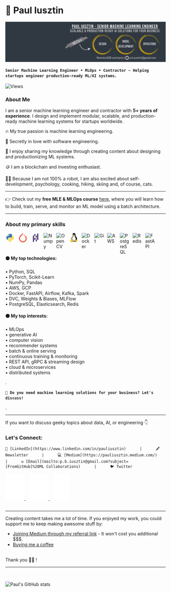 # 🤖 Paul Iusztin

![Banner](/images/Banner.png)

**`Senior Machine Learning Engineer • MLOps • Contractor ~ Helping startups engineer production-ready ML/AI systems.`**
<br/>
<br/>
![Views](https://komarev.com/ghpvc/?username=IusztinPaul)


### About Me

I am a senior machine learning engineer and contractor with **5+ years of experience**. I design and implement modular, scalable, and production-ready machine learning systems for startups worldwide. 

🔥 My true passion is machine learning engineering. <br/>

💛 Secretly in love with software engineering. <br/>

🎨 I enjoy sharing my knowledge through creating content about designing and productionizing ML systems. <br/>

🪙 I am a blockchain and investing enthusiast. <br/>

👱🏻 Because I am not 100% a robot, I am also excited about self-development, psychology, cooking, hiking, skiing and, of course, cats. <br/>

------

👉 Check out my **free MLE & MLOps course** [here](https://github.com/iusztinpaul/energy-forecasting), where you will learn how to build, train, serve, and monitor an ML model using a batch architecture.

-----

### About my primary skills

<img align="left" alt="Python" width="30px" style="padding-right:10px;" src="https://github.com/devicons/devicon/blob/master/icons/python/python-original.svg" />

<img align="left" alt="Pytorch" width="30px" style="padding-right:10px;" src="https://github.com/devicons/devicon/blob/master/icons/pytorch/pytorch-original.svg" />
<img align="left" alt="Pandas" width="30px" style="padding-right:10px;" src="https://github.com/devicons/devicon/blob/master/icons/pandas/pandas-original.svg" />
<img align="left" alt="Numpy" width="30px" style="padding-right:10px;" src="https://cdn.jsdelivr.net/gh/devicons/devicon/icons/numpy/numpy-original.svg" />
<img align="left" alt="OpenCV" width="30px" style="padding-right:10px;" src="https://cdn.jsdelivr.net/gh/devicons/devicon/icons/opencv/opencv-original.svg" />

<img align="left" alt="Linux" width="30px" style="padding-right:10px;" src="https://github.com/devicons/devicon/blob/master/icons/linux/linux-original.svg" />
<img align="left" alt="Docker" width="30px" style="padding-right:10px;" src="https://cdn.jsdelivr.net/gh/devicons/devicon/icons/docker/docker-original.svg" />
<img align="left" alt="Git" width="30px" style="padding-right:10px;" src="https://cdn.jsdelivr.net/gh/devicons/devicon/icons/git/git-original.svg" />
<img align="left" alt="AWS" width="30px" style="padding-right:10px;" src="https://cdn.jsdelivr.net/gh/devicons/devicon/icons/amazonwebservices/amazonwebservices-original.svg" />

<img align="left" alt="PostgreSQL" width="30px" style="padding-right:10px;" src="https://cdn.jsdelivr.net/gh/devicons/devicon/icons/postgresql/postgresql-original.svg" />
<img align="left" alt="Redis" width="30px" style="padding-right:10px;" src="https://cdn.jsdelivr.net/gh/devicons/devicon/icons/redis/redis-original.svg" />

<img align="left" alt="FastAPI" width="30px" style="padding-right:10px;" src="https://cdn.jsdelivr.net/gh/devicons/devicon/icons/fastapi/fastapi-original.svg" />

<br/>
<br/>
<br/>

#### ⚫️ My **top** technologies:
• Python, SQL <br/>
• PyTorch, Scikit-Learn <br/>
• NumPy, Pandas <br/>
• AWS, GCP <br/>
• Docker, FastAPI, Airflow, Kafka, Spark <br/>
• DVC, Weights & Biases, MLFlow <br/>
• PostgreSQL, Elasticsearch, Redis <br/>

#### ⚫️ My **top** interests:
• MLOps <br/>
• generative AI <br/>
• computer vision <br/>
• recommender systems <br/>
• batch & online serving <br/>
• continuous training & monitoring <br/>
• REST API, gRPC & streaming design <br/>
• cloud & microservices <br/>
• distributed systems <br/>


.

**`💬 Do you need machine learning solutions for your business? Let's discuss!`**

.

-----

If you want to discuss geeky topics about data, AI, or engineering 👇 <br/>

### Let's Connect:

    📘 [LinkedIn](https://www.linkedin.com/in/pauliusztin)      |      🖋️ Newsletter      |      💻 [Medium](https://pauliusztin.medium.com/)      |      ✉️ [Email](mailto:p.b.iusztin@gmail.com?subject=[FromGitHub]%20ML Collaborations)      |      🐦 Twitter

<a href="https://www.linkedin.com/in/pauliusztin">
    <picture>
      <source media="(prefers-color-scheme: dark)" srcset="./images/linkedin.svg">
      <source media="(prefers-color-scheme: light)" srcset="./images/linkedin_light.svg">
      <img alt="Shows a black logo in light color mode and a white one in dark color mode." src="./images/linkedin.svg">
    </picture>
</a>
&nbsp;&nbsp
<a href="https://pauliusztin.medium.com/">
    <picture>
      <source media="(prefers-color-scheme: dark)" srcset="./images/medium.svg">
      <source media="(prefers-color-scheme: light)" srcset="./images/medium_light.svg">
      <img alt="Shows a black logo in light color mode and a white one in dark color mode." src="./images/medium.svg">
    </picture>
</a>
&nbsp;&nbsp
<a href="mailto:p.b.iusztin@gmail.com?subject=[FromGitHub]%20ML Collaborations">
    <picture>
      <source media="(prefers-color-scheme: dark)" srcset="./images/gmail.svg">
      <source media="(prefers-color-scheme: light)" srcset="./images/gmail_light.svg">
      <img alt="Shows a black logo in light color mode and a white one in dark color mode." src="./images/gmail.svg">
    </picture>
</a>

<br/>
<br/>


-----

Creating content takes me a lot of time. If you enjoyed my work, you could support me to keep making awesome stuff by:
- [Joining Medium through my referral link](https://medium.com/membership/@pauliusztin) - It won't cost you additional $$$.
- [Buying me a coffee](https://www.buymeacoffee.com/pauliusztin)

<br/>Thank you ✌🏼 !<br/>

-----

<br/>

![Paul's GitHub stats](https://github-readme-stats.vercel.app/api?username=iusztinpaul&show_icons=true&theme=gruvbox)
